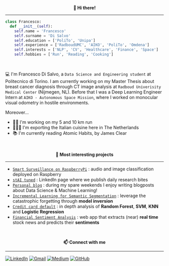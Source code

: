 <p align="center" style="font-weight:bold"> 👋 <b>Hi there!</b> <p>

---

```python
class Francesco:
  def __init__(self):
    self.name = 'Francesco'
    self.surname = 'Di Salvo'
    self.education = ['PoliTo', 'Unipa']
    self.experience = ['RadboudUMC', 'AIKO', 'PoliTo', 'Omdena']
    self.interests = ['NLP', 'CV', 'Healthcare', 'Finance', 'Space']
    self.hobbies = ['Run', 'Reading', 'Cooking']
```
<br />
  
💻 I'm Francesco Di Salvo, a `Data Science and Engineering student` at Politecnico di Torino. I am currently working on my Master Thesis about breast cancer diagnosis through CT image analysis at `Radboud Univerisity Medical Center` (Nijmegen, NL). Before that I was a Deep Learning Engineer Intern at `AIKO - Autonomous Space Mission`, where I worked on monocular visual odometry in hostile environments. 

Moreover...
* 🏃🏼 I'm working on my 5 and 10 km run 
* 🧑🏼‍🍳 I'm exporting the Italian cuisine here in The Netherlands
* 📚 I'm currently reading Atomic Habits, by James Clear
  
  
<br />
<p align="center" style="font-weight:bold"> 🔨 <b> Most interesting projects </b> <p>

---
* [`Smart Surveillance on RaspberryPi`](https://github.com/francescodisalvo05/smart-surveillance-raspberrypi) : audio and image classification deployed on Raspberry
* [`stAI tuned`](https://www.linkedin.com/company/stai-tuned/) : LinkedIn page where we publish daily research bites 
* [`Personal blog`](https://medium.com/@francesco.disalvo) : during my spare weekends I enjoy writing blogposts about Data Science & Machine Learning! 
* [`Incremental Learning for Semantic Segmentation`](https://github.com/francescodisalvo05/incremental-learning-semantic-segmentation) : leverage the catastrophic forgetting through **model inversion**
* [`Credit card default`](https://github.com/francescodisalvo05/credit-card-default) : in depth analysis of **Random Forest**, **SVM**, **KNN** and **Logistic Regression**
* [`Financial Sentiment Analysis`](https://github.com/sicilian-scientists/financial-sentiment-analysis) : web app that extracts (near) **real time** stock news and predicts their **sentiments**
  

<br />
<p align="center" style="font-weight:bold"> 📫 <b>Connect with me</b> <p>

---

[![LinkedIn](https://img.shields.io/badge/linkedin-%230077B5.svg?style=for-the-badge&logo=linkedin&logoColor=white)](https://www.linkedin.com/in/francescodisalvo-pa)
[![Gmail](https://img.shields.io/badge/Gmail-D14836?style=for-the-badge&logo=gmail&logoColor=white)](mailto:francesco.disalvo99@gmail.com)
[![Medium](https://img.shields.io/badge/Medium-12100E?style=for-the-badge&logo=medium&logoColor=white)](https://medium.com/@francesco.disalvo)
[![GitHub](https://img.shields.io/badge/github-%23121011.svg?style=for-the-badge&logo=github&logoColor=white)](https://francescodisalvo05.github.io)
